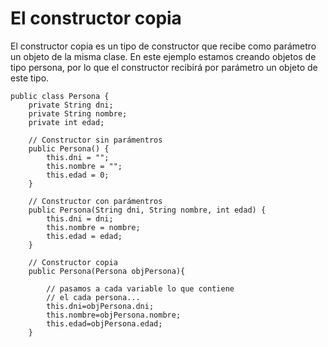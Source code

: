 # El constructor copia

El constructor copia es un tipo de constructor que recibe como parámetro un objeto de la misma clase. En este ejemplo estamos creando objetos de tipo persona, por lo que el constructor recibirá por parámetro un objeto de este tipo.

    public class Persona {
        private String dni;
        private String nombre;
        private int edad;

        // Constructor sin parámentros
        public Persona() {
            this.dni = "";
            this.nombre = "";
            this.edad = 0;
        }

        // Constructor con parámentros
        public Persona(String dni, String nombre, int edad) {
            this.dni = dni;
            this.nombre = nombre;
            this.edad = edad;
        }

        // Constructor copia
        public Persona(Persona objPersona){

            // pasamos a cada variable lo que contiene
            // el cada persona...
            this.dni=objPersona.dni;
            this.nombre=objPersona.nombre;
            this.edad=objPersona.edad;
        }
